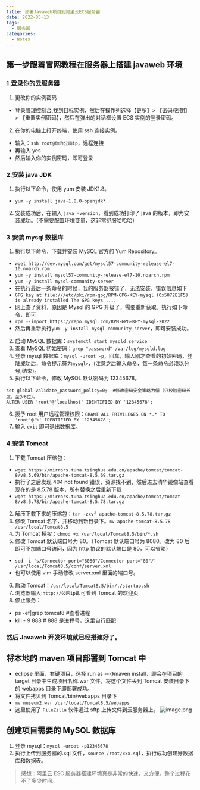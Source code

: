 ```yaml
---
title: 部署Javaweb项目到阿里云ECS服务器
date: 2022-05-13
tags:
  - 服务器
categories:
  - Notes
---
```


## 第一步跟着官网教程在服务器上搭建 javaweb 环境

### 1.登录你的云服务器

1. 更改你的实例密码

- 登录[管理控制台](https://ecs.console.aliyun.com/#/home),找到目标实例，然后在操作列选择【更多】> 【密码/密钥】 > 【重置实例密码】，然后在弹出的对话框设置 ECS 实例的登录密码。

2. 在你的电脑上打开终端，使用 ssh 连接实例。

- 输入：`ssh root@你的公网ip`，远程连接
- 再输入 yes
- 然后输入你的实例密码，即可登录

### 2.安装 java JDK

1. 执行以下命令，使用 yum 安装 JDK1.8。

- `yum -y install java-1.8.0-openjdk*`

2. 安装成功后，在输入 `java -version`，看到成功打印了 java 的版本，即为安装成功。（不需要配置环境变量，这非常舒服哈哈哈）

### 3.安装 mysql 数据库

1. 执行以下命令，下载并安装 MySQL 官方的 Yum Repository。

- `wget http://dev.mysql.com/get/mysql57-community-release-el7-10.noarch.rpm`
- `yum -y install mysql57-community-release-el7-10.noarch.rpm`
- `yum -y install mysql-community-server`
- 在执行最后一条命令的时候，我的服务器报错了，无法安装，错误信息如下
- `GPG key at file:///etc/pki/rpm-gpg/RPM-GPG-KEY-mysql (0x5072E1F5) is already installed The GPG keys ....`
- 网上查了资料，原因是 Mysql 的 GPG 升级了，需要重新获取。执行如下命令，即可
- `rpm --import https://repo.mysql.com/RPM-GPG-KEY-mysql-2022`
- 然后再重新执行`yum -y install mysql-community-server`，即可安装成功。

2. 启动 MySQL 数据库：`systemctl start mysqld.service`
3. 查看 MySQL 初始密码：`grep "password" /var/log/mysqld.log`
4. 登录 mysql 数据库：`mysql -uroot -p`，回车，输入刚才查看的初始密码，登陆成功后，命令提示符为`mysql>`，(注意之后输入命令，每一条命令必须以分号;结束)。
5. 执行以下命令，修改 MySQL 默认密码为 12345678。

```shell
set global validate_password_policy=0;  #修改密码安全策略为低（只校验密码长度，至少8位）。
ALTER USER 'root'@'localhost' IDENTIFIED BY '12345678';
```

6. 授予 root 用户远程管理权限：`GRANT ALL PRIVILEGES ON *.* TO 'root'@'%' IDENTIFIED BY '12345678';`
7. 输入 `exit` 即可退出数据库。

### 4.安装 Tomcat

1. 下载 Tomcat 压缩包：

- `wget https://mirrors.tuna.tsinghua.edu.cn/apache/tomcat/tomcat-8/v8.5.69/bin/apache-tomcat-8.5.69.tar.gz`
- 执行了之后发现 404 not found 错误，资源找不到，然后进去清华镜像站查看现在的是 8.5.78 版本，所有替换之后重新下载
- `wget https://mirrors.tuna.tsinghua.edu.cn/apache/tomcat/tomcat-8/v8.5.78/bin/apache-tomcat-8.5.78.tar.gz`

2. 解压下载下来的压缩包：`tar -zxvf apache-tomcat-8.5.78.tar.gz`
3. 修改 Tomcat 名字，并移动到新目录下。`mv apache-tomcat-8.5.78 /usr/local/Tomcat8.5`
4. 为 Tomcat 授权：`chmod +x /usr/local/Tomcat8.5/bin/*.sh`
5. 修改 Tomcat 默认端口号为 80。（Tomcat 默认端口号为 8080。改为 80 后即可不加端口号访问，因为 http 协议的默认端口是 80，可以省略）

- `sed -i 's/Connector port="8080"/Connector port="80"/' /usr/local/Tomcat8.5/conf/server.xml`
- 也可以使用 vim 手动修改 server.xml 里面的端口号。

6. 启动 Tomcat：`/usr/local/Tomcat8.5/bin/./startup.sh`
7. 浏览器输入:`http://公网ip`即可看到 Tomcat 的欢迎页
8. 停止服务：

- ps -ef|grep tomcat8 #查看进程
- kill - 9 888 # 888 是进程号，这里自行匹配

### 然后 Javaweb 开发环境就已经搭建好了。

## 将本地的 maven 项目部署到 Tomcat 中

- eclipse 里面，右键项目，选择 run as ---》maven install，即会在项目的 target 目录中生成项目名称.war 文件，将这个文件丢到 Tomcat 安装目录下的 webapps 目录下即部署成功。
- 将文件拷贝到 Tomcat/bin/webapps 目录下
- `mv museum2.war /usr/local/Tomcat8.5/webapps`
- 这里使用了 `FileZilla` 软件通过 sftp 上传文件到云服务器上。
  ![image.png](https://ucc.alicdn.com/pic/developer-ecology/2a73e356ed2d42c5b6fedab855ebf167.png)

## 创建项目需要的 MySQL 数据库

1. 登录 mysql：`mysql -uroot -p12345678`
2. 执行上传到服务器的.sql 文件，`source /root/xxx.sql`，执行成功创建好数据库和数据表。

> 感想：阿里云 ESC 服务器搭建环境真是非常的快速，又方便。整个过程花不了多少时间。
